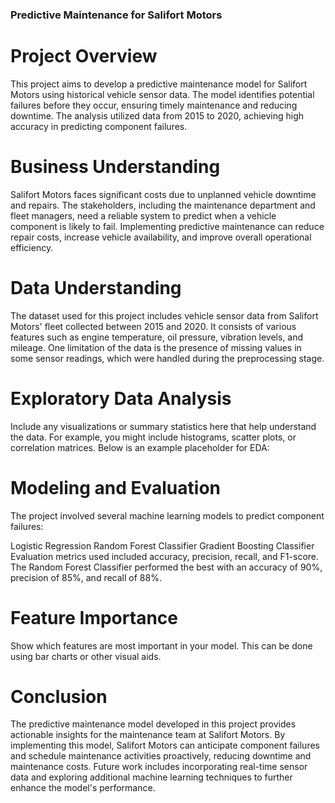 ### Predictive Maintenance for Salifort Motors
# Project Overview
This project aims to develop a predictive maintenance model for Salifort Motors using historical vehicle sensor data. The model identifies potential failures before they occur, ensuring timely maintenance and reducing downtime. The analysis utilized data from 2015 to 2020, achieving high accuracy in predicting component failures.

# Business Understanding
Salifort Motors faces significant costs due to unplanned vehicle downtime and repairs. The stakeholders, including the maintenance department and fleet managers, need a reliable system to predict when a vehicle component is likely to fail. Implementing predictive maintenance can reduce repair costs, increase vehicle availability, and improve overall operational efficiency.

# Data Understanding
The dataset used for this project includes vehicle sensor data from Salifort Motors' fleet collected between 2015 and 2020. It consists of various features such as engine temperature, oil pressure, vibration levels, and mileage. One limitation of the data is the presence of missing values in some sensor readings, which were handled during the preprocessing stage.

# Exploratory Data Analysis
Include any visualizations or summary statistics here that help understand the data. For example, you might include histograms, scatter plots, or correlation matrices. Below is an example placeholder for EDA:


# Modeling and Evaluation
The project involved several machine learning models to predict component failures:

Logistic Regression
Random Forest Classifier
Gradient Boosting Classifier
Evaluation metrics used included accuracy, precision, recall, and F1-score. The Random Forest Classifier performed the best with an accuracy of 90%, precision of 85%, and recall of 88%.

# Feature Importance
Show which features are most important in your model. This can be done using bar charts or other visual aids. 


# Conclusion
The predictive maintenance model developed in this project provides actionable insights for the maintenance team at Salifort Motors. By implementing this model, Salifort Motors can anticipate component failures and schedule maintenance activities proactively, reducing downtime and maintenance costs. Future work includes incorporating real-time sensor data and exploring additional machine learning techniques to further enhance the model's performance.
